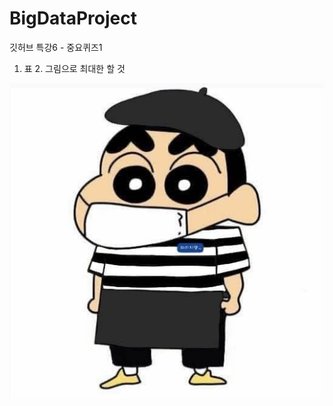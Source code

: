 # BigDataProject
깃허브 특강6 - 중요퀴즈1

1. 표 2. 그림으로 최대한 할 것

<img src="pictrue/337e1427b9d997975d8a8df064c4e4a753e282c4.jpg"></img>
